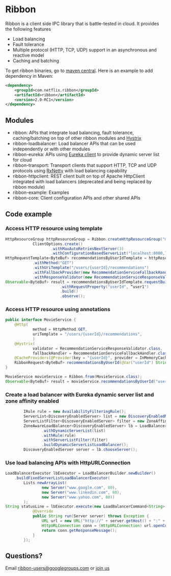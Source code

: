 Ribbon
======

Ribbon is a client side IPC library that is battle-tested in cloud. It provides the following features

* Load balancing
* Fault tolerance
* Multiple protocol (HTTP, TCP, UDP) support in an asynchronous and reactive model
* Caching and batching

To get ribbon binaries, go to [maven central](http://search.maven.org/#search%7Cga%7C1%7Cribbon). Here is an example to add dependency in Maven:

```xml
<dependency>
    <groupId>com.netflix.ribbon</groupId>
    <artifactId>ribbon</artifactId>
    <version>2.0-RC1</version>
</dependency>
```

## Modules

* ribbon: APIs that integrate load balancing, fault tolerance, caching/batching on top of other ribbon modules and [Hystrix](https://github.com/netflix/hystrix)
* ribbon-loadbalancer: Load balancer APIs that can be used independently or with other modules
* ribbon-eureka: APIs using [Eureka client](https://github.com/netflix/eureka) to provide dynamic server list for cloud
* ribbon-transport: Transport clients that support HTTP, TCP and UDP protocols using [RxNetty](https://github.com/netflix/rxnetty) with load balancing capability
* ribbon-httpclient: REST client built on top of Apache HttpClient integrated with load balancers (deprecated and being replaced by ribbon module)
* ribbon-example: Examples
* ribbon-core: Client configuration APIs and other shared APIs

## Code example

### Access HTTP resource using template

```java
HttpResourceGroup httpResourceGroup = Ribbon.createHttpResourceGroup("movieServiceClient",
            ClientOptions.create()
                    .withMaxAutoRetriesNextServer(3)
                    .withConfigurationBasedServerList("localhost:8080,localhost:8088"));
HttpRequestTemplate<ByteBuf> recommendationsByUserIdTemplate = httpResourceGroup.newRequestTemplate("recommendationsByUserId", ByteBuf.class)
            .withMethod("GET")
            .withUriTemplate("/users/{userId}/recommendations")
            .withFallbackProvider(new RecommendationServiceFallbackHandler())
            .withResponseValidator(new RecommendationServiceResponseValidator());
Observable<ByteBuf> result = recommendationsByUserIdTemplate.requestBuilder()
                        .withRequestProperty("userId", “user1")
                        .build()
                        .observe();
```

### Access HTTP resource using annotations

```java
public interface MovieService {
    @Http(
            method = HttpMethod.GET,
            uriTemplate = "/users/{userId}/recommendations",
            )
    @Hystrix(
            validator = RecommendationServiceResponseValidator.class,
            fallbackHandler = RecommendationServiceFallbackHandler.class)
    @CacheProviders(@Provider(key = "{userId}", provider = InMemoryCacheProviderFactory.class))
    RibbonRequest<ByteBuf> recommendationsByUserId(@Var("userId") String userId);
}

MovieService movieService = Ribbon.from(MovieService.class);
Observable<ByteBuf> result = movieService.recommendationsByUserId("user1").observe();
```

### Create a load balancer with Eureka dynamic server list and zone affinity enabled

```java
        IRule rule = new AvailabilityFilteringRule();
        ServerList<DiscoveryEnabledServer> list = new DiscoveryEnabledNIWSServerList("MyVIP:7001");
        ServerListFilter<DiscoveryEnabledServer> filter = new ZoneAffinityServerListFilter<DiscoveryEnabledServer>();
        ZoneAwareLoadBalancer<DiscoveryEnabledServer> lb = LoadBalancerBuilder.<DiscoveryEnabledServer>newBuilder()
                .withDynamicServerList(list)
                .withRule(rule)
                .withServerListFilter(filter)
                .buildDynamicServerListLoadBalancer();   
        DiscoveryEnabledServer server = lb.chooseServer();         
```

### Use load balancing APIs with HttpURLConnection

```java
LoadBalancerExecutor lbExecutor = LoadBalancerBuilder.newBuilder()
	.buildFixedServerListLoadBalancerExecutor(
		Lists.newArrayList(
                new Server("www.google.com", 80),
                new Server("www.linkedin.com", 80),
                new Server("www.yahoo.com", 80))
		);
String statusLine = lbExecutor.execute(new LoadBalancerCommand<String>() {
            @Override
            public String run(Server server) throws Exception {
                URL url = new URL("http://" + server.getHost() + ":" + server.getPort() + "/");
                HttpURLConnection conn = (HttpURLConnection) url.openConnection();
                return conn.getResponseMessage();
            }
        });
```

## Questions?

Email ribbon-users@googlegroups.com or [join us](https://groups.google.com/forum/#!forum/ribbon-users)



